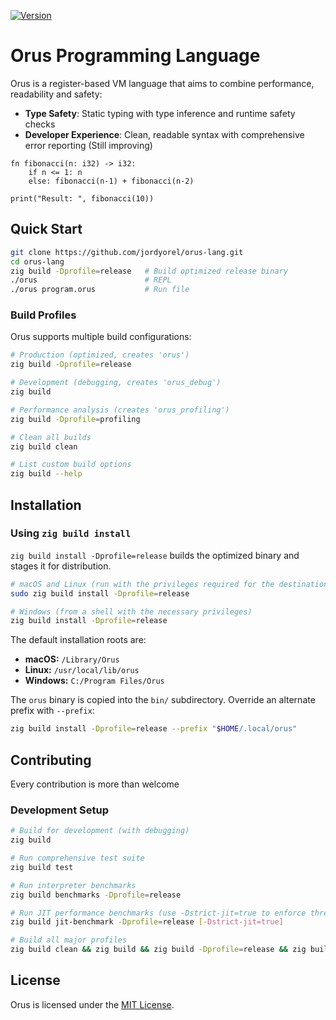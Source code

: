 [![Version](https://img.shields.io/badge/version-0.1.1-blue.svg)](CHANGELOG.md)

# Orus Programming Language


Orus is a register-based VM language that aims to combine performance, readability and safety:
- **Type Safety**: Static typing with type inference and runtime safety checks
- **Developer Experience**: Clean, readable syntax with comprehensive error reporting (Still improving)


```orus
fn fibonacci(n: i32) -> i32:
    if n <= 1: n
    else: fibonacci(n-1) + fibonacci(n-2)

print("Result: ", fibonacci(10))
```

## Quick Start

```bash
git clone https://github.com/jordyorel/orus-lang.git
cd orus-lang
zig build -Dprofile=release   # Build optimized release binary
./orus                        # REPL
./orus program.orus           # Run file
```

### Build Profiles

Orus supports multiple build configurations:

```bash
# Production (optimized, creates 'orus')
zig build -Dprofile=release

# Development (debugging, creates 'orus_debug')
zig build

# Performance analysis (creates 'orus_profiling')
zig build -Dprofile=profiling

# Clean all builds
zig build clean

# List custom build options
zig build --help
```

## Installation

### Using `zig build install`

`zig build install -Dprofile=release` builds the optimized binary and stages it
for distribution.

```bash
# macOS and Linux (run with the privileges required for the destination)
sudo zig build install -Dprofile=release

# Windows (from a shell with the necessary privileges)
zig build install -Dprofile=release
```

The default installation roots are:

- **macOS:** `/Library/Orus`
- **Linux:** `/usr/local/lib/orus`
- **Windows:** `C:/Program Files/Orus`

The `orus` binary is copied into the `bin/` subdirectory. Override
an alternate prefix with `--prefix`:

```bash
zig build install -Dprofile=release --prefix "$HOME/.local/orus"
```


## Contributing
Every contribution is more than welcome

### Development Setup
```bash
# Build for development (with debugging)
zig build

# Run comprehensive test suite
zig build test

# Run interpreter benchmarks  
zig build benchmarks -Dprofile=release

# Run JIT performance benchmarks (use -Dstrict-jit=true to enforce thresholds)  
zig build jit-benchmark -Dprofile=release [-Dstrict-jit=true]

# Build all major profiles
zig build clean && zig build && zig build -Dprofile=release && zig build -Dprofile=profiling
```

## License

Orus is licensed under the [MIT License](LICENSE).
